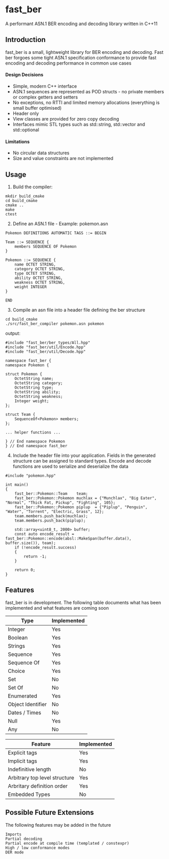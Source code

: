 # fast_ber
A performant ASN.1 BER encoding and decoding library written in C++11

## Introduction
fast_ber is a small, lightweight library for BER encoding and decoding. Fast ber forgoes some tight ASN.1 specification conformance to provide fast encoding and decoding performance in common use cases

#### Design Decisions
- Simple, modern C++ interface
- ASN.1 sequences are represented as POD structs - no private members or complex getters and setters
- No exceptions, no RTTI and limited memory allocations (everything is small buffer optimised)
- Header only
- View classes are provided for zero copy decoding
- Interfaces mimic STL types such as std::string, std::vector and std::optional

#### Limitations
- No circular data structures
- Size and value constraints are not implemented

## Usage
1. Build the compiler:
```
mkdir build_cmake
cd build_cmake
cmake ..
make
ctest
```

2. Define an ASN.1 file - Example: pokemon.asn
```
Pokemon DEFINITIONS AUTOMATIC TAGS ::= BEGIN

Team ::= SEQUENCE {
    members SEQUENCE OF Pokemon
}

Pokemon ::= SEQUENCE {
    name OCTET STRING,
    category OCTET STRING,
    type OCTET STRING,
    ability OCTET STRING,
    weakness OCTET STRING,
    weight INTEGER
}

END
```

3. Compile an asn file into a header file defining the ber structure
```
cd build_cmake
./src/fast_ber_compiler pokemon.asn pokemon
```
output:
```
#include "fast_ber/ber_types/All.hpp"
#include "fast_ber/util/Encode.hpp"
#include "fast_ber/util/Decode.hpp"

namespace fast_ber {
namespace Pokemon {

struct Pokemon {
    OctetString name;
    OctetString category;
    OctetString type;
    OctetString ability;
    OctetString weakness;
    Integer weight;
};

struct Team {
    SequenceOf<Pokemon> members;
};

... helper functions ...

} // End namespace Pokemon
} // End namespace fast_ber
```

4. Include the header file into your application. Fields in the generated structure can be assigned to standard types. Encode and decode functions are used to serialize and deserialize the data
```
#include "pokemon.hpp"

int main()
{
    fast_ber::Pokemon::Team    team;
    fast_ber::Pokemon::Pokemon muchlax = {"Munchlax", "Big Eater", "Normal", "Thick Fat, Pickup", "Fighting", 105};
    fast_ber::Pokemon::Pokemon piplup  = {"Piplup", "Penguin", "Water", "Torrent", "Electric, Grass", 12};
    team.members.push_back(muchlax);
    team.members.push_back(piplup);

    std::array<uint8_t, 2000> buffer;
    const auto encode_result = fast_ber::Pokemon::encode(absl::MakeSpan(buffer.data(), buffer.size()), team);
    if (!encode_result.success)
    {
        return -1;
    }
    
    return 0;
}
```

## Features
fast_ber is in development. The following table documents what has been implemented and what features are coming soon

| Type | Implemented |
| --- | --- |
| Integer | Yes |
| Boolean | Yes |
| Strings | Yes |
| Sequence | Yes |
| Sequence Of | Yes |
| Choice | Yes |
| Set | No |
| Set Of | No |
| Enumerated | Yes |
| Object Identifier | No |
| Dates / Times | No |
| Null | Yes |
| Any | No |

| Feature | Implemented |
| --- | --- |
| Explicit tags | Yes |
| Implicit tags | Yes |
| Indefinitive length | No |
| Arbitrary top level structure | Yes |
| Arbritary definition order | Yes |
| Embedded Types | No |

## Possible Future Extensions
The following features may be added in the future

```
Imports
Partial decoding
Partial encode at compile time (templated / constexpr)
High / low conformance modes
DER mode
```

